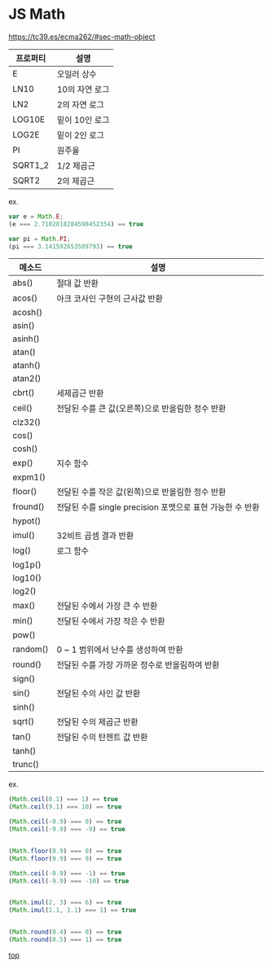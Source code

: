 # JS Math

https://tc39.es/ecma262/#sec-math-object


프로퍼티 | 설명
---|---
E       | 오일러 상수
LN10    | 10의 자연 로그
LN2     | 2의 자연 로그
LOG10E  | 밑이 10인 로그
LOG2E   | 밑이 2인 로그
PI      | 원주율
SQRT1_2 | 1/2 제곱근
SQRT2   | 2의 제곱근


ex.
```js
var e = Math.E;
(e === 2.7182818284590452354) == true

var pi = Math.PI;
(pi === 3.141592653589793) == true
```



메소드 | 설명
---|---
abs()    | 절대 값 반환
acos()   | 아크 코사인 구현의 근사값 반환
acosh()  |
asin()   |
asinh()  |
atan()   |
atanh()  |
atan2()  |
cbrt()   | 세제곱근 반환
ceil()   | 전달된 수를 큰 값(오른쪽)으로 반올림한 정수 반환
clz32()  |
cos()    |
cosh()   |
exp()    | 지수 함수
expm1()  |
floor()  | 전달된 수를 작은 값(왼쪽)으로 반올림한 정수 반환
fround() | 전달된 수를 single precision 포맷으로 표현 가능한 수 반환
hypot()  |
imul()   | 32비트 곱셈 결과 반환  
log()    | 로그 함수
log1p()  |
log10()  |
log2()   |
max()    | 전달된 수에서 가장 큰 수 반환
min()    | 전달된 수에서 가장 작은 수 반환
pow()    |
random() | 0 ~ 1 범위에서 난수를 생성하여 반환
round()  | 전달된 수를 가장 가까운 정수로 반올림하여 반환  
sign()   |
sin()    | 전달된 수의 사인 값 반환  
sinh()   |
sqrt()   | 전달된 수의 제곱근 반환  
tan()    | 전달된 수의 탄젠트 값 반환  
tanh()   |
trunc()  |


ex.
```js
(Math.ceil(0.1) === 1) == true
(Math.ceil(9.1) === 10) == true

(Math.ceil(-0.9) === 0) == true
(Math.ceil(-9.9) === -9) == true


(Math.floor(0.9) === 0) == true
(Math.floor(9.9) === 9) == true

(Math.ceil(-0.9) === -1) == true
(Math.ceil(-9.9) === -10) == true


(Math.imul(2, 3) === 6) == true
(Math.imul(1.1, 1.1) === 1) == true


(Math.round(0.4) === 0) == true
(Math.round(0.5) === 1) == true
```



[top](#)
